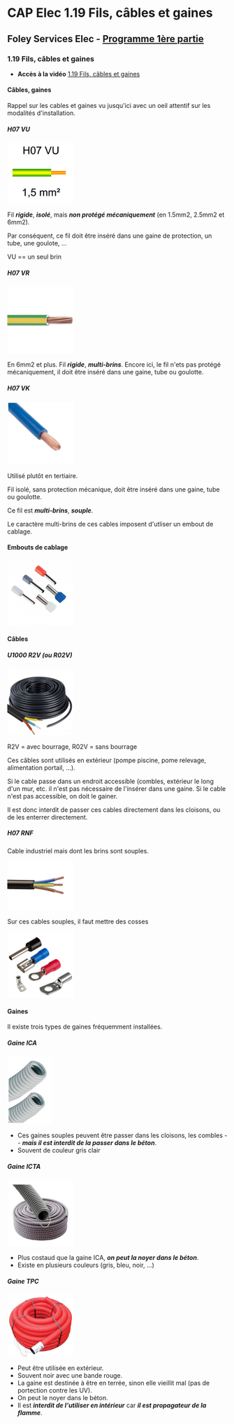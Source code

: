# CAP Elec 1.19 Fils, câbles et gaines
## Foley Services Elec - [Programme 1ère partie](../1ere_partie/README.md)

### 1.19 Fils, câbles et gaines

- **Accès à la vidéo** [1.19 Fils, câbles et gaines](https://youtu.be/7zpijlxw8Jw)

#### Câbles, gaines

Rappel sur les cables et gaines vu jusqu'ici avec un oeil attentif sur les modalités d'installation.

##### H07 VU

<img src="./images/H07VU.png" width="30%">

Fil ***rigide***,  ***isolé***, mais ***non protégé mécaniquement*** (en 1.5mm2, 2.5mm2 et 6mm2).

Par conséquent, ce fil doit être inséré dans une gaine de protection, un tube, une goulote, ...

VU == un seul brin

##### H07 VR

<img src="./images/H07VR.png" width="30%">

En 6mm2 et plus. Fil ***rigide***, ***multi-brins***. Encore ici, le fil n'ets pas protégé mécaniquement, il doit être inséré dans une gaine, tube ou goulotte.

##### H07 VK

<img src="./images/H07VK.png" width="30%">

Utilisé plutôt en tertiaire.

Fil isolé, sans protection mécanique, doit être inséré dans une gaine, tube ou goulotte.

Ce fil est ***multi-brins***, ***souple***.

Le caractère multi-brins de ces cables imposent d'utliser un embout de cablage.

#### Embouts de cablage

<img src="./images/Embouts_cablage.jpg" width="30%">

#### Câbles

##### U1000 R2V (ou R02V)

<img src="./images/U1000_R2V.jpg" width="30%">

R2V = avec bourrage, R02V = sans bourrage

Ces câbles sont utilisés en extérieur (pompe piscine, pome relevage, alimentation portail, ...).

Si le cable passe dans un endroit accessible (combles, extérieur le long d'un mur, etc. il n'est pas nécessaire de l'insérer dans une gaine. Si le cable n'est pas accessible, on doit le gainer.

Il est donc interdit de passer ces cables directement dans les cloisons, ou de les enterrer directement.

##### H07 RNF

Cable industriel mais dont les brins sont souples.

<img src="./images/H07RNF.png" width="30%">

Sur ces cables souples, il faut mettre des cosses

<img src="./images/Cosses_cablage.jpg" width="30%">

#### Gaines

Il existe trois types de gaines fréquemment installées.

##### Gaine ICA

<img src="./images/Gaine_ICA.png" width="20%">

- Ces gaines souples peuvent être passer dans les cloisons, les combles -- ***mais il est interdit de la passer dans le béton***.
- Souvent de couleur gris clair

##### Gaine ICTA

<img src="./images/Gaine_ICTA.jpg" width="30%">

- Plus costaud que la gaine ICA, ***on peut la noyer dans le béton***.
- Existe en plusieurs couleurs (gris, bleu, noir, ...)

##### Gaine TPC

<img src="./images/Gaine_TPC.png" width="30%">

- Peut être utilisée en extérieur.
- Souvent noir avec une bande rouge.
- La gaine est destinée à être en terrée, sinon elle vieillit mal (pas de portection contre les UV).
- On peut le noyer dans le béton.
- Il est ***interdit de l'utiliser en intérieur*** car ***il est propagateur de la flamme***.